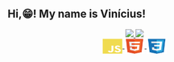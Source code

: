 ## Hi,😁! My name is Vinícius!

<div align="center">
  <a href="https://github.com/VINNICIUSDev">
  <img height="140em" src="https://github-readme-stats.vercel.app/api?username=VINNICIUSDev&show_icons=true&theme=dracula&include_all_commits=true&count_private=true"/>
  <img height="140em" src="https://github-readme-stats.vercel.app/api/top-langs/?username=VINNICIUSDev&layout=compact&langs_count=7&theme=dracula"/>
</div>

 <!-- icons -->
 <div align="center">
  <img align="center" alt="Rafa-Js" height="30" width="40" src="https://raw.githubusercontent.com/devicons/devicon/master/icons/javascript/javascript-plain.svg">
  <img align="center" alt="Rafa-HTML" height="30" width="40" src="https://raw.githubusercontent.com/devicons/devicon/master/icons/html5/html5-original.svg">
  <img align="center" alt="Rafa-CSS" height="30" width="40" src="https://raw.githubusercontent.com/devicons/devicon/master/icons/css3/css3-original.svg">
</div>

<!-- redes sociais -->

